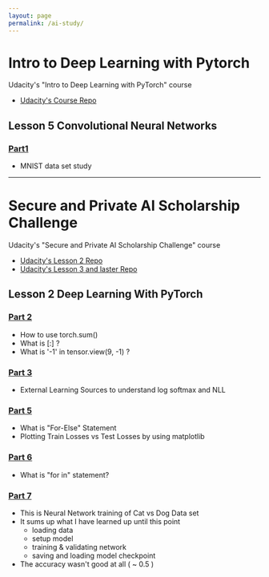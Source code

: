 ```yaml
---
layout: page
permalink: /ai-study/
---
```

# Intro to Deep Learning with Pytorch

Udacity's "Intro to Deep Learning with PyTorch" course
- [Udacity's Course Repo](https://github.com/udacity/deep-learning-v2-pytorch)
  
## Lesson 5 Convolutional Neural Networks
  
### [Part1](/ai-study/intro-to-deep-learning-with-pytorch/CNN/part1)
- MNIST data set study

<hr>
  
# Secure and Private AI Scholarship Challenge
Udacity's "Secure and Private AI Scholarship Challenge" course
- [Udacity's Lesson 2 Repo](https://github.com/udacity/deep-learning-v2-pytorch)
- [Udacity's Lesson 3 and laster Repo](https://github.com/udacity/private-ai)  


## Lesson 2 Deep Learning With PyTorch

### [Part 2](/ai-study/secure-and-private-ai/deep-learning-with-pytorch/part2)
- How to use torch.sum()
- What is [:] ?
- What is '-1' in tensor.view(9, -1) ?

### [Part 3](/ai-study/secure-and-private-ai/deep-learning-with-pytorch/part3)
- External Learning Sources to understand log softmax and NLL

### [Part 5](/ai-study/secure-and-private-ai/deep-learning-with-pytorch/part5)
- What is "For-Else" Statement
- Plotting Train Losses vs Test Losses by using matplotlib

### [Part 6](/ai-study/secure-and-private-ai/deep-learning-with-pytorch/part6)
- What is "for in" statement?

### [Part 7](/ai-study/secure-and-private-ai/deep-learning-with-pytorch/part7)
- This is Neural Network training of Cat vs Dog Data set
- It sums up what I have learned up until this point
    - loading data
    - setup model
    - training & validating network
    - saving and loading model checkpoint
- The accuracy wasn't good at all ( ~ 0.5 )
